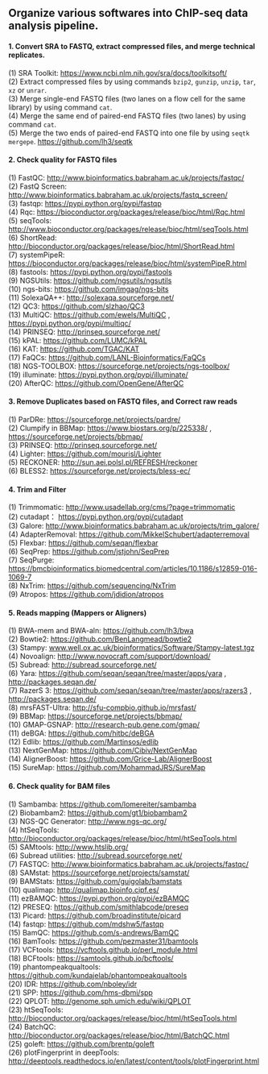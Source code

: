## Organize various softwares into ChIP-seq data analysis pipeline.
                       
                                    
#### 1. Convert SRA to FASTQ, extract compressed files, and merge technical replicates.                    
(1)  SRA Toolkit: https://www.ncbi.nlm.nih.gov/sra/docs/toolkitsoft/                     
(2)  Extract compressed files by using commands `bzip2`, `gunzip`, `unzip`, `tar`, `xz` or `unrar`.                   
(3)  Merge single-end FASTQ files (two lanes on a flow cell for the same library) by using command `cat`.    
(4)  Merge the same end of paired-end FASTQ files (two lanes) by using command `cat`.  
(5)  Merge the two ends of paired-end FASTQ into one file by using `seqtk mergepe`.   https://github.com/lh3/seqtk                        
                                                                                          
#### 2. Check quality for FASTQ files       
(1)  FastQC: http://www.bioinformatics.babraham.ac.uk/projects/fastqc/                          
(2)  FastQ Screen: http://www.bioinformatics.babraham.ac.uk/projects/fastq_screen/                            
(3)  fastqp: https://pypi.python.org/pypi/fastqp                                                
(4)  Rqc: https://bioconductor.org/packages/release/bioc/html/Rqc.html                                         
(5)  seqTools: http://www.bioconductor.org/packages/release/bioc/html/seqTools.html                       
(6)  ShortRead: http://bioconductor.org/packages/release/bioc/html/ShortRead.html  
(7)  systemPipeR: https://bioconductor.org/packages/release/bioc/html/systemPipeR.html                                        
(8)  fastools: https://pypi.python.org/pypi/fastools                          
(9)  NGSUtils: https://github.com/ngsutils/ngsutils                               
(10) ngs-bits: https://github.com/imgag/ngs-bits                       
(11) SolexaQA++: http://solexaqa.sourceforge.net/                                         
(12) QC3: https://github.com/slzhao/QC3     
(13) MultiQC: https://github.com/ewels/MultiQC  ,  https://pypi.python.org/pypi/multiqc/         
(14) PRINSEQ: http://prinseq.sourceforge.net/   
(15) kPAL: https://github.com/LUMC/kPAL                
(16) KAT: https://github.com/TGAC/KAT           
(17) FaQCs: https://github.com/LANL-Bioinformatics/FaQCs                
(18) NGS-TOOLBOX: https://sourceforge.net/projects/ngs-toolbox/                
(19) illuminate: https://pypi.python.org/pypi/illuminate/        
(20) AfterQC: https://github.com/OpenGene/AfterQC               
                                                              
#### 3. Remove Duplicates based on FASTQ files, and Correct raw reads
(1)  ParDRe: https://sourceforge.net/projects/pardre/   
(2)  Clumpify in BBMap: https://www.biostars.org/p/225338/ , https://sourceforge.net/projects/bbmap/   
(3)  PRINSEQ: http://prinseq.sourceforge.net/          
(4)  Lighter: https://github.com/mourisl/Lighter  
(5)  RECKONER: http://sun.aei.polsl.pl/REFRESH/reckoner   
(6)  BLESS2: https://sourceforge.net/projects/bless-ec/  

#### 4. Trim and Filter
(1)  Trimmomatic: http://www.usadellab.org/cms/?page=trimmomatic     
(2)  cutadapt： https://pypi.python.org/pypi/cutadapt     
(3)  Galore: http://www.bioinformatics.babraham.ac.uk/projects/trim_galore/         
(4)  AdapterRemoval:  https://github.com/MikkelSchubert/adapterremoval              
(5)  Flexbar: https://github.com/seqan/flexbar                   
(6)  SeqPrep: https://github.com/jstjohn/SeqPrep                     
(7)  SeqPurge: https://bmcbioinformatics.biomedcentral.com/articles/10.1186/s12859-016-1069-7       
(8)  NxTrim: https://github.com/sequencing/NxTrim   
(9)  Atropos: https://github.com/jdidion/atropos    
                       
                   
#### 5. Reads mapping (Mappers or Aligners)
(1)  BWA-mem and BWA-aln:    https://github.com/lh3/bwa           
(2)  Bowtie2:      https://github.com/BenLangmead/bowtie2      
(3)  Stampy:   www.well.ox.ac.uk/bioinformatics/Software/Stampy-latest.tgz      
(4)  Novoalign: http://www.novocraft.com/support/download/     
(5)  Subread: http://subread.sourceforge.net/        
(6)  Yara: https://github.com/seqan/seqan/tree/master/apps/yara , http://packages.seqan.de/                    
(7)  RazerS 3: https://github.com/seqan/seqan/tree/master/apps/razers3  ,  http://packages.seqan.de/                  
(8)  mrsFAST-Ultra:  http://sfu-compbio.github.io/mrsfast/          
(9)  BBMap: https://sourceforge.net/projects/bbmap/                
(10) GMAP-GSNAP: http://research-pub.gene.com/gmap/                     
(11) deBGA:  https://github.com/hitbc/deBGA       
(12) Edlib: https://github.com/Martinsos/edlib                           
(13) NextGenMap: https://github.com/Cibiv/NextGenMap     
(14) AlignerBoost: https://github.com/Grice-Lab/AlignerBoost             
(15) SureMap: https://github.com/MohammadJRS/SureMap                

                      
#### 6. Check quality for BAM files
(1)  Sambamba:  https://github.com/lomereiter/sambamba   
(2)  Biobambam2: https://github.com/gt1/biobambam2  
(3)  NGS-QC Generator: http://www.ngs-qc.org/                                                 
(4)  htSeqTools: http://bioconductor.org/packages/release/bioc/html/htSeqTools.html                  
(5)  SAMtools:  http://www.htslib.org/                                      
(6)  Subread utilities: http://subread.sourceforge.net/                            
(7)  FASTQC: http://www.bioinformatics.babraham.ac.uk/projects/fastqc/                             
(8)  SAMstat: https://sourceforge.net/projects/samstat/                               
(9)  BAMStats: https://github.com/guigolab/bamstats                                         
(10) qualimap: http://qualimap.bioinfo.cipf.es/                                              
(11) ezBAMQC: https://pypi.python.org/pypi/ezBAMQC                                           
(12) PRESEQ: https://github.com/smithlabcode/preseq                                           
(13) Picard:  https://github.com/broadinstitute/picard                                       
(14) fastqp: https://github.com/mdshw5/fastqp                         
(15) BamQC: https://github.com/s-andrews/BamQC               
(16) BamTools: https://github.com/pezmaster31/bamtools                      
(17) VCFtools: https://vcftools.github.io/perl_module.html             
(18) BCFtools: https://samtools.github.io/bcftools/                 
(19) phantompeakqualtools: https://github.com/kundajelab/phantompeakqualtools               
(20) IDR: https://github.com/nboley/idr               
(21) SPP: https://github.com/hms-dbmi/spp       
(22) QPLOT: http://genome.sph.umich.edu/wiki/QPLOT      
(23) htSeqTools: http://bioconductor.org/packages/release/bioc/html/htSeqTools.html         
(24) BatchQC: http://bioconductor.org/packages/release/bioc/html/BatchQC.html              
(25) goleft: https://github.com/brentp/goleft     
(26) plotFingerprint in deepTools: http://deeptools.readthedocs.io/en/latest/content/tools/plotFingerprint.html  
                  
                  

